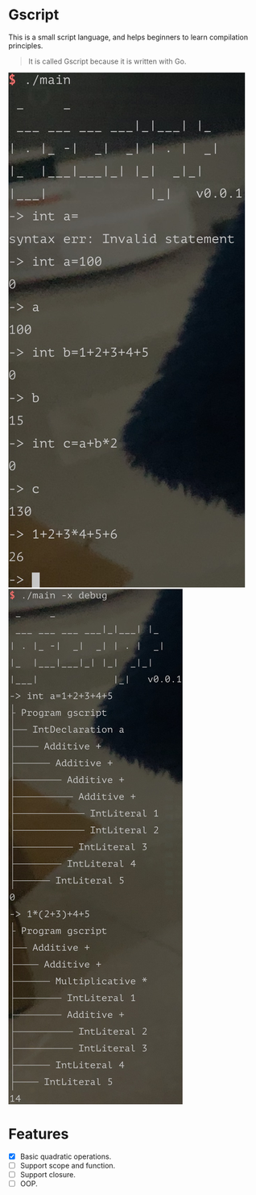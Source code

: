 # Gscript
This is a small script language, and helps beginners to learn compilation principles.

> It is called Gscript because it is written with Go.


![](doc/run.jpg)
![](doc/debug-ast.jpg)

# Features

- [x] Basic quadratic operations.
- [ ] Support scope and function.
- [ ] Support closure.
- [ ] OOP.
